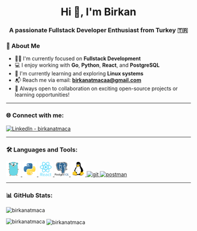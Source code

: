 <h1 align="center">Hi 👋, I'm Birkan</h1>
<h3 align="center">A passionate Fullstack Developer Enthusiast from Turkey 🇹🇷</h3>


### 🧠 About Me

- 👨‍💻 I'm currently focused on **Fullstack Development**
- 💻 I enjoy working with **Go**, **Python**, **React**, and **PostgreSQL**
- 🐧 I'm currently learning and exploring **Linux systems**
- 📬 Reach me via email: **birkanatmacaa@gmail.com**
- 🚀 Always open to collaboration on exciting open-source projects or learning opportunities!

---

### 🌐 Connect with me:
<p align="left">
  <a href="https://linkedin.com/in/birkanatmaca" target="blank">
    <img align="center" src="https://raw.githubusercontent.com/rahuldkjain/github-profile-readme-generator/master/src/images/icons/Social/linked-in-alt.svg" alt="LinkedIn - birkanatmaca" height="30" width="40" />
  </a>
</p>

---

### 🛠️ Languages and Tools:
<p align="left"> 
  <a href="https://golang.org" target="_blank"> <img src="https://raw.githubusercontent.com/devicons/devicon/master/icons/go/go-original.svg" alt="go" width="40" height="40"/> </a> 
  <a href="https://www.python.org" target="_blank"> <img src="https://raw.githubusercontent.com/devicons/devicon/master/icons/python/python-original.svg" alt="python" width="40" height="40"/> </a> 
  <a href="https://reactjs.org/" target="_blank"> <img src="https://raw.githubusercontent.com/devicons/devicon/master/icons/react/react-original-wordmark.svg" alt="react" width="40" height="40"/> </a> 
  <a href="https://www.postgresql.org" target="_blank"> <img src="https://raw.githubusercontent.com/devicons/devicon/master/icons/postgresql/postgresql-original-wordmark.svg" alt="postgresql" width="40" height="40"/> </a> 
  <a href="https://www.linux.org/" target="_blank"> <img src="https://raw.githubusercontent.com/devicons/devicon/master/icons/linux/linux-original.svg" alt="linux" width="40" height="40"/> </a> 
  <a href="https://git-scm.com/" target="_blank"> <img src="https://www.vectorlogo.zone/logos/git-scm/git-scm-icon.svg" alt="git" width="40" height="40"/> </a> 
  <a href="https://postman.com" target="_blank"> <img src="https://www.vectorlogo.zone/logos/getpostman/getpostman-icon.svg" alt="postman" width="40" height="40"/> </a> 
</p>

---

### 📊 GitHub Stats:
<p align="left"> <img src="https://komarev.com/ghpvc/?username=birkanatmaca&label=Profile%20views&color=0e75b6&style=flat" alt="birkanatmaca" /> </p>
<p><img align="left" src="https://github-readme-stats.vercel.app/api/top-langs?username=birkanatmaca&show_icons=true&locale=en&layout=compact" alt="birkanatmaca" /></p>

<p>&nbsp;<img align="center" src="https://github-readme-stats.vercel.app/api?username=birkanatmaca&show_icons=true&locale=en" alt="birkanatmaca" /></p>
